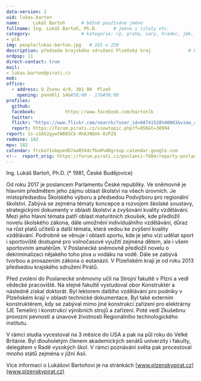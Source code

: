 ```yaml
---
data-version: 2
uid: lukas.barton
name:     Lukáš Bartoň  	# běžně používáné jméno
fullname: Ing. Lukáš Bartoň, Ph.D.  	# jméno s tituly etc.
category:                 	# kategorie: rp, praha, vary, hradec, jmk, senat
- plk
img: people/lukas-barton.jpg   # 165 x 220
description: předseda krajského sdružení Plzeňský kraj            	# kratký popis, max 160 znaků
ordpsp: 11
direct-contact: true
mail:
- lukas.barton@pirati.cz
mob:
office: 
  - address: U Zvonu 4/9, 301 00  Plzeň
    opening: pondělí 14&#58;00 - 17&#58;00			  
profiles:
  github:                 
  facebook: 		  https://www.facebook.com/bartonlk
  twitter: 		  
  flickr: "https://www.flickr.com/search/?user_id=68741528%40N03&view_all=1&text=Luk.._Barto"
  report: https://forum.pirati.cz/viewtopic.php?f=956&t=38994
report: 1s-u1A52gywtW88SCb-HhAJNQok-OzPZd
redmine: 182
mpv: 182
calendar: frcko71obqued67aa05k4cfbo8%40group.calendar.google.com
<!--  report_orig: https://forum.pirati.cz/poslanci-f884/reporty-poslance-lukase-bartone-t38994.html-->
---
```


Ing. Lukáš Bartoň, Ph.D. (* 1981, České Budějovice)

Od roku 2017 je poslancem Parlamentu České republiky. Ve sněmovně je hlavním předmětem jeho zájmu oblast školství na všech úrovních. Je místopředsedou Školského výboru a předsedou Podvýboru pro regionální školství. Zabývá se zejména tématy koncepce a rozvojem školské soustavy, strategickými dokumenty v oblasti školství a zvyšování kvality vzdělávání. Mezi jeho hlavní témata patří oblast maturitních zkoušek, kde předložil novelu školského zákona, dále umožnění individuálního vzdělávání, důraz na růst platů učitelů a další témata, která vedou ke zvýšení kvality vzdělávání. Podrobně se věnuje i oblasti sportu, kde je jeho vizí udělat sport i sportoviště dostupné pro volnočasové využití zejména dětem, ale i všem sportovním amatérům. V Poslanecké sněmovně předložil novelu o dekriminalizaci nějakého toho piva u vodáku na vodě. Dále se zabývá tvorbou a prosazením zákona o eutanázii. V Plzeňském kraji je od roku 2013 předsedou krajského sdružení Pirátů.

Před zvolení do Poslanecké sněmovny učil na Strojní fakultě v Plzni a vedl vědecké pracoviště. Na stejné fakultě vystudoval obor Konstruktér a následně získal doktorát. Byl lektorem dalšího vzdělávání pro podniky v Plzeňském kraji v oblasti technické dokumentace. Byl také externím konstruktérem, kdy se zabýval mimo jiné konstrukcí zařízení pro elektrárny (JE Temelín) i konstrukcí výrobních strojů a zařízení. Poté vedl Zkušebnu provozní pevnosti a únavové životnosti Regionálního technologického institutu.

V rámci studia vycestoval na 3 měsíce do USA a pak na půl roku do Velké Británie. Byl dlouholetým členem akademických senátů univerzity i fakulty, delegátem v Radě vysokých škol. V rámci poznávání světa  pak procestoval mnoho států zejména v jižní Asii.

Více informací o Lukášovi Bartoňovi je na stránkách [www.plzenskypirat.cz](www.plzenskypirat.cz)

